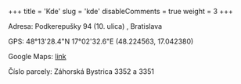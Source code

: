 +++
title = 'Kde'
slug = 'kde'
disableComments = true
weight = 3
+++

Adresa: Podkerepušky 94 (10. ulica) , Bratislava

GPS: 48°13'28.4"N 17°02'32.6"E (48.224563, 17.042380)

Google Maps: [link](https://goo.gl/maps/Y2LLZTxf1BBdeEsB8)

Číslo parcely: Záhorská Bystrica 3352 a 3351
